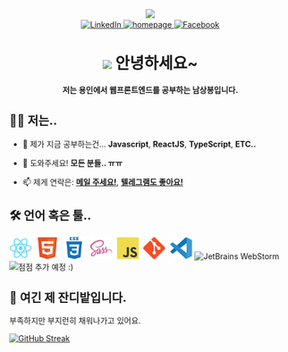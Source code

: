 <div id="header" align="center">
  <img src="https://media.giphy.com/media/1GEATImIxEXVR79Dhk/giphy.gif" width="315"/>
  <div id="badges">
    <a href="https://www.linkedin.com/in/enesbee/" target="_blank">
      <img src="https://img.shields.io/badge/LinkedIn-blue?&logo=linkedin&logoColor=white&style=for-the-badge" alt="LinkedIn"/>
    </a>
    <a href="https://enesbee.vercel.app/" target="_blank">
      <img src="https://img.shields.io/badge/Home-blueviolet?&logo=Vercel&logoColor=white&style=for-the-badge" alt="homepage"/>
    </a>
    <a href="https://www.facebook.com/enesbee.nam" target="_blank">
      <img src="https://img.shields.io/badge/Facebook-blue?&logo=Facebook&logoColor=white&style=for-the-badge" alt="Facebook"/>
    </a>
  </div>
  <h1><img src="https://media.giphy.com/media/hvRJCLFzcasrR4ia7z/giphy.gif" width="25px"> 안녕하세요~</h1>
  <p><strong>저는 용인에서 웹프론트엔드를 공부하는 남상봉입니다.</strong></p>
</div>

## :man_technologist: 저는..

<!-- - 🔭 I’m currently working on... ** ** -->
- 🌱 제가 지금 공부하는건... **Javascript**, **ReactJS**, **TypeScript**, **ETC..**
<!-- - 👯 I’m looking to collaborate on... ** ** -->
- 🤔 도와주세요! **모든 분들.. ㅠㅠ**
<!-- - 💬 Ask me about ... -->
- 📫 제게 연락은: **[메일 주세요!](nsb10032@gmail.com)**, **[텔레그램도 좋아요!](https://t.me/enesbee_ee)**
<!-- - 😄 한마디로: **enesbee** -->
<!-- - ⚡ 흥미로운 사실은.. : ... -->

## :hammer_and_wrench: 언어 혹은 툴..
<div>
  <img src="https://github.com/devicons/devicon/blob/master/icons/react/react-original.svg" title="React" alt="React" width="40" height="40"/>&nbsp;
  <img src="https://github.com/devicons/devicon/blob/master/icons/html5/html5-original.svg" title="HTML5" alt="HTML" width="40" height="40"/>&nbsp;
  <img src="https://github.com/devicons/devicon/blob/master/icons/css3/css3-plain-wordmark.svg"  title="CSS3" alt="CSS" width="40" height="40"/>&nbsp;
  <img src="https://github.com/devicons/devicon/blob/master/icons/sass/sass-original.svg"  title="SCSS" alt="SCSS" width="40" height="40"/>&nbsp;  
  <img src="https://github.com/devicons/devicon/blob/master/icons/javascript/javascript-original.svg" title="JavaScript" alt="JavaScript" width="40" height="40"/>&nbsp;
  <img src="https://github.com/devicons/devicon/blob/master/icons/git/git-original.svg" title="Git" alt="Git" width="40" height="40"/>&nbsp;
  <img src="https://github.com/devicons/devicon/blob/master/icons/vscode/vscode-original.svg" title="Visual Studio Code" alt="Visual Studio Code" width="40" height="40"/>
  <img src="https://upload.wikimedia.org/wikipedia/commons/c/c0/WebStorm_Icon.svg" title="JetBrains WebStorm" alt="JetBrains WebStorm" width="40" height="40"/>
  <img src="https://c.tenor.com/413M4m8UsOsAAAAM/bubble.gif" title="점점 추가 예정 :)" alt="점점 추가 예정 :)" width="52" height="40"/>
</div>

## :jigsaw: 여긴 제 잔디밭입니다.
부족하지만 부지런히 채워나가고 있어요.

[![GitHub Streak](http://github-readme-streak-stats.herokuapp.com?user=enesbee&theme=dark&hide_border=true&date_format=%5BY.%5Dn.j&background=000000&ring=68DD2F&fire=228E17&currStreakLabel=DDD759)](https://git.io/streak-stats)
<!--
**enesbee/enesbee** is a ✨ _special_ ✨ repository because its `README.md` (this file) appears on your GitHub profile.

Here are some ideas to get you started:

- 🔭 I’m currently working on ...
- 🌱 I’m currently learning ...
- 👯 I’m looking to collaborate on ...
- 🤔 I’m looking for help with ...
- 💬 Ask me about ...
- 📫 How to reach me: ...
- 😄 Pronouns: ...
- ⚡ Fun fact: ...
-->
